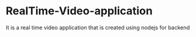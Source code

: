 # RealTime-Video-application
It is a real time video application that is created using nodejs for backend
